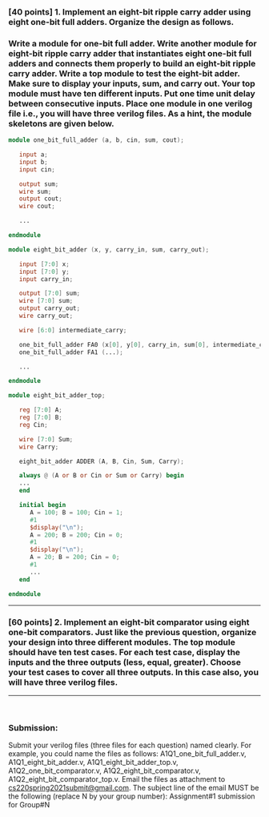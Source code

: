 ### [40 points] 1. Implement an eight-bit ripple carry adder using eight one-bit full adders. Organize the design as follows.
### Write a module for one-bit full adder. Write another module for eight-bit ripple carry adder that instantiates eight one-bit full adders and connects them properly to build an eight-bit ripple carry adder. Write a top module to test the eight-bit adder. Make sure to display your inputs, sum, and carry out. Your top module must have ten different inputs. Put one time unit delay between consecutive inputs. Place one module in one verilog file i.e., you will have three verilog files. As a hint, the module skeletons are given below.

```verilog
module one_bit_full_adder (a, b, cin, sum, cout);

   input a;
   input b;
   input cin;

   output sum;
   wire sum;
   output cout;
   wire cout;

   ...

endmodule

module eight_bit_adder (x, y, carry_in, sum, carry_out);

   input [7:0] x;
   input [7:0] y;
   input carry_in;

   output [7:0] sum;
   wire [7:0] sum;
   output carry_out;
   wire carry_out;

   wire [6:0] intermediate_carry;

   one_bit_full_adder FA0 (x[0], y[0], carry_in, sum[0], intermediate_carry[0]);
   one_bit_full_adder FA1 (...);

   ...

endmodule

module eight_bit_adder_top;

   reg [7:0] A;
   reg [7:0] B;
   reg Cin;

   wire [7:0] Sum;
   wire Carry;

   eight_bit_adder ADDER (A, B, Cin, Sum, Carry);

   always @ (A or B or Cin or Sum or Carry) begin
   ...
   end

   initial begin
      A = 100; B = 100; Cin = 1;
      #1
      $display("\n");
      A = 200; B = 200; Cin = 0;
      #1
      $display("\n");
      A = 20; B = 200; Cin = 0;
      #1
      ...
   end

endmodule
```
--------------
### [60 points] 2. Implement an eight-bit comparator using eight one-bit comparators. Just like the previous question, organize your design into three different modules. The top module should have ten test cases. For each test case, display the inputs and the three outputs (less, equal, greater). Choose your test cases to cover all three outputs. In this case also, you will have three verilog files.
----------
<br>

### Submission: 
Submit your verilog files (three files for each question) named clearly. For example, you could name the files as follows: A1Q1_one_bit_full_adder.v, A1Q1_eight_bit_adder.v, A1Q1_eight_bit_adder_top.v, A1Q2_one_bit_comparator.v, A1Q2_eight_bit_comparator.v, A1Q2_eight_bit_comparator_top.v. Email the files as attachment to cs220spring2021submit@gmail.com. The subject line of the email MUST be the following (replace N by your group number): Assignment#1 submission for Group#N
